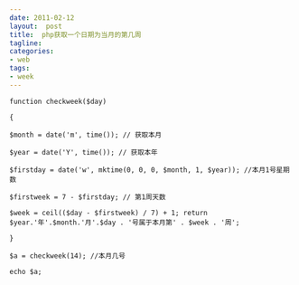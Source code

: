 ```yaml
---
date: 2011-02-12
layout:  post
title:  php获取一个日期为当月的第几周
tagline:
categories:
- web
tags:
- week
---
```


    function checkweek($day)

    {

    $month = date('m', time()); // 获取本月

    $year = date('Y', time()); // 获取本年

    $firstday = date('w', mktime(0, 0, 0, $month, 1, $year)); //本月1号星期数

    $firstweek = 7 - $firstday; // 第1周天数

    $week = ceil(($day - $firstweek) / 7) + 1; return $year.'年'.$month.'月'.$day . '号属于本月第' . $week . '周';

    }

    $a = checkweek(14); //本月几号

    echo $a;
